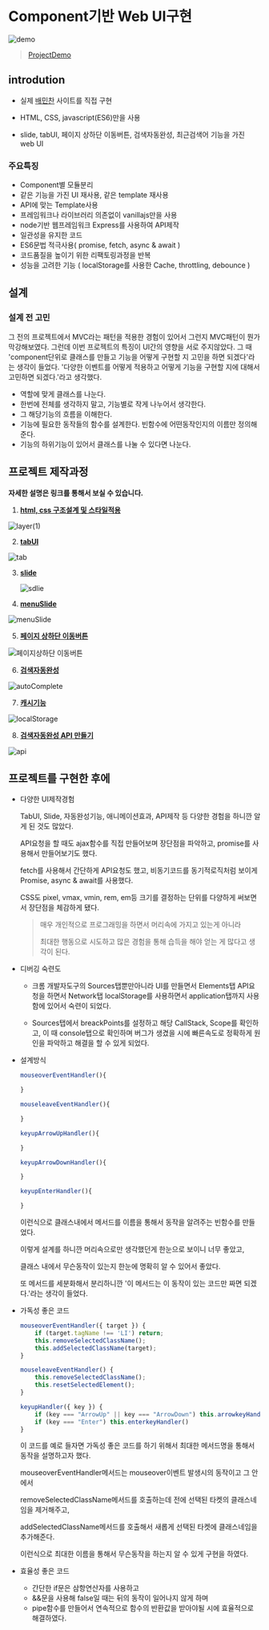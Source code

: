 # Component기반 Web UI구현

![demo](./project_functional_demo/project_demo.gif)

> [ProjectDemo](https://dong-woogie.github.io/javascript-food/)

## introdution

- 실제 [배민찬](https://www.baeminchan.com/) 사이트를 직접 구현

- HTML, CSS, javascript(ES6)만을 사용

- slide, tabUI, 페이지 상하단 이동버튼, 검색자동완성, 최근검색어 기능을 가진 web UI

### 주요특징

- Component별 모듈분리
- 같은 기능을 가진 UI 재사용, 같은 template 재사용
- API에 맞는 Template사용
- 프레임워크나 라이브러리 의존없이 vanillajs만을 사용
- node기반 웹프레임워크 Express를 사용하여 API제작
- 일관성을 유지한 코드
- ES6문법 적극사용( promise, fetch, async & await )
- 코드품질을 높이기 위한 리팩토링과정을 반복
- 성능을 고려한 기능 ( localStorage를 사용한 Cache, throttling, debounce )

## 설계

### 설계 전 고민

그 전의 프로젝트에서 MVC라는 패턴을 적용한 경험이 있어서 그런지 MVC패턴이 뭔가 막강해보였다. 그런데 이번 프로젝트의 특징이 UI간의 영향을 서로 주지않았다. 그 때 'component단위로 클래스를 만들고 기능을 어떻게 구현할 지 고민을 하면 되겠다'라는 생각이 들었다. '다양한 이벤트를 어떻게 적용하고 어떻게 기능을 구현할 지에 대해서 고민하면 되겠다.'라고 생각했다.

- 역할에 맞게 클래스를 나눈다.
- 한번에 전체를 생각하지 말고, 기능별로 작게 나누어서 생각한다.
- 그 해당기능의 흐름을 이해한다.
- 기능에 필요한 동작들의 함수를 설계한다. 빈함수에 어떤동작인지의 이름만 정의해준다.
- 기능의 하위기능이 있어서 클래스를 나눌 수 있다면 나눈다.

## 프로젝트 제작과정

<b>자세한 설명은 링크를 통해서 보실 수 있습니다.</b>

1. <b>[html, css 구조설계 및 스타일적용](./project_functional_review/project_html_css.md)</b>

![layer(1)](<./project_functional_demo/layer(1).png>)

2. <b>[tabUI](./project_functional_review/project_tabUI.md)</b>

![tab](./project_functional_demo/tab.gif)

3. <b>[slide](./project_functional_review/project_slide.md)</b>

   ![sdlie](./project_functional_demo/mainSlide.gif)

4. <b>[menuSlide](./project_functional_review/project_menuSlide.md)</b>

![menuSlide](./project_functional_demo/menuSlide.gif)

5. <b>[페이지 상하단 이동버튼](./project_functional_review/project_scroll.md)</b>

![페이지상하단 이동버튼](./project_functional_demo/scroll.gif)

6. <b>[검색자동완성](./project_functional_review/autoComplete.md)</b>

![autoComplete](./project_functional_demo/autoComplete.gif)

7. <b>[캐시기능](./project_functional_review/project_cache.md)</b>

![localStorage](./project_functional_demo/localStorage.gif)

8. <b>[검색자동완성 API 만들기](./project_functional_review/project_api.md)</b>

![api](./project_functional_demo/api.png)

## 프로젝트를 구현한 후에

- 다양한 UI제작경험

  TabUI, Slide, 자동완성기능, 애니메이션효과, API제작 등 다양한 경험을 하니깐 알 게 된 것도 많았다.

  API요청을 할 때도 ajax함수를 직접 만들어보며 장단점을 파악하고, promise를 사용해서 만들어보기도 했다.

  fetch를 사용해서 간단하게 API요청도 했고, 비동기코드를 동기적로직처럼 보이게 Promise, async & await를 사용했다.

  CSS도 pixel, vmax, vmin, rem, em등 크기를 결정하는 단위를 다양하게 써보면서 장단점을 체감하게 됐다.

  > 매우 개인적으로 프로그래밍을 하면서 머리속에 가지고 있는게 아니라
  >
  > 최대한 행동으로 시도하고 많은 경험을 통해 습득을 해야 얻는 게 많다고 생각이 된다.

- 디버깅 숙련도

  - 크롬 개발자도구의 Sources탭뿐만아니라 UI를 만들면서 Elements탭 API요청을 하면서 Network탭 localStorage를 사용하면서 application탭까지 사용함에 있어서 숙련이 되었다.

  - Sources탭에서 breackPoints를 설정하고 해당 CallStack, Scope를 확인하고, 이 때 console탭으로 확인하며 버그가 생겼을 시에 빠른속도로 정확하게 원인을 파악하고 해결을 할 수 있게 되었다.

- 설계방식

  ```js
  mouseoverEventHandler(){

  }

  mouseleaveEventHandler(){

  }

  keyupArrowUpHandler(){

  }

  keyupArrowDownHandler(){

  }

  keyupEnterHandler(){

  }
  ```

  이런식으로 클래스내에서 메서드를 이름을 통해서 동작을 알려주는 빈함수를 만들었다.

  이렇게 설계를 하니깐 머리속으로만 생각했던게 한눈으로 보이니 너무 좋았고,

  클래스 내에서 무슨동작이 있는지 한눈에 명확히 알 수 있어서 좋았다.

  또 메서드를 세분화해서 분리하니깐 '이 메서드는 이 동작이 있는 코드만 짜면 되겠다.'라는 생각이 들었다.

- 가독성 좋은 코드

  ```js
  mouseoverEventHandler({ target }) {
      if (target.tagName !== 'LI') return;
      this.removeSelectedClassName();
      this.addSelectedClassName(target);
  }

  mouseleaveEventHandler() {
      this.removeSelectedClassName();
      this.resetSelectedElement();
  }

  keyupHandler({ key }) {
      if (key === "ArrowUp" || key === "ArrowDown") this.arrowkeyHandler(key)
      if (key === "Enter") this.enterkeyHandler()
  }
  ```

  이 코드를 예로 들자면 가독성 좋은 코드를 하기 위해서 최대한 메서드명을 통해서 동작을 설명하고자 했다.

  mouseoverEventHandler메서드는 mouseover이벤트 발생시의 동작이고 그 안에서

  removeSelectedClassName메서드를 호출하는데 전에 선택된 타켓의 클래스네임을 제거해주고,

  addSelectedClassName메서드를 호출해서 새롭게 선택된 타켓에 클래스네임을 추가해준다.

  이런식으로 최대한 이름을 통해서 무슨동작을 하는지 알 수 있게 구현을 하였다.

- 효율성 좋은 코드

  - 간단한 if문은 삼항연산자를 사용하고
  - &&문을 사용해 false일 때는 뒤의 동작이 일어나지 않게 하며
  - pipe함수를 만들어서 연속적으로 함수의 반환값을 받아야될 시에 효율적으로 해결하였다.

​

​

​
